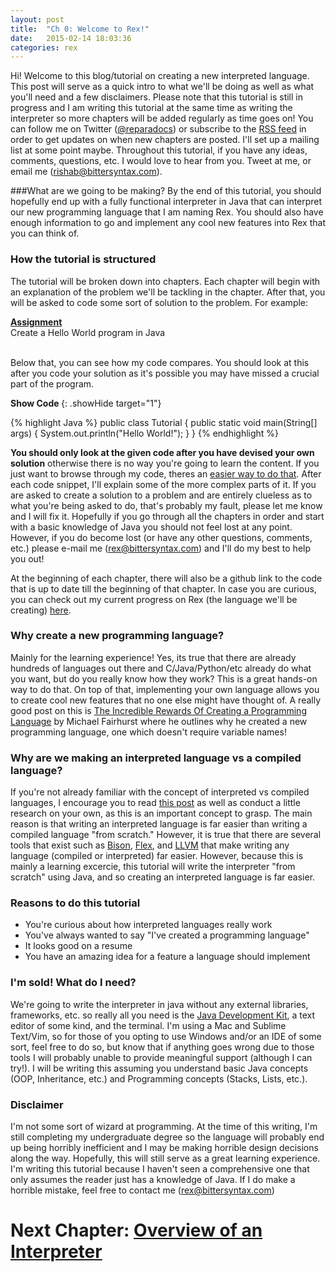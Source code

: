 ```yaml
---
layout: post
title:  "Ch 0: Welcome to Rex!"
date:   2015-02-14 18:03:36
categories: rex
---
```


Hi! Welcome to this blog/tutorial on creating a new interpreted language. This post will serve as a quick intro to what we'll be doing as well as what you'll need and a few disclaimers. Please note that this tutorial is still in progress and I am writing this tutorial at the same time as writing the interpreter so more chapters will be added regularly as time goes on! You can follow me on Twitter ([@reparadocs][twitter]) or subscribe to the [RSS feed][rss] in order to get updates on when new chapters are posted. I'll set up a mailing list at some point maybe. Throughout this tutorial, if you have any ideas, comments, questions, etc. I would love to hear from you. Tweet at me, or email me (rishab@bittersyntax.com).

###What are we going to be making?
By the end of this tutorial, you should hopefully end up with a fully functional interpreter in Java that can interpret our new programming language that I am naming Rex. You should also have enough information to go and implement any cool new features into Rex that you can think of.

### How the tutorial is structured
The tutorial will be broken down into chapters. Each chapter will begin with an explanation of the problem we'll be tackling in the chapter. After that, you will be asked to code some sort of solution to the problem. For example:

<div class="box">
   <u><b>Assignment</b></u>
   <br/>
   Create a Hello World program in Java
</div>
<br/>

Below that, you can see how my code compares. You should look at this after you code your solution as it's possible you may have missed a crucial part of the program.

<b><a> Show Code </a></b>
{: .showHide target="1"}

<div class="targetDiv" id="div1">
{% highlight Java %}
public class Tutorial
{
   public static void main(String[] args)
   {
      System.out.println("Hello World!");
   }
}
{% endhighlight %} 
</div>

**You should only look at the given code after you have devised your own solution** otherwise there is no way you're going to learn the content. If you just want to browse through my code, theres an [easier way to do that][github-rex]. After each code snippet, I'll explain some of the more complex parts of it. If you are asked to create a solution to a problem and are entirely clueless as to what you're being asked to do, that's probably my fault, please let me know and I will fix it. Hopefully if you go through all the chapters in order and start with a basic knowledge of Java you should not feel lost at any point. However, if you do become lost (or have any other questions, comments, etc.) please e-mail me (rex@bittersyntax.com) and I'll do my best to help you out!

At the beginning of each chapter, there will also be a github link to the code that is up to date till the beginning of that chapter. In case you are curious, you can check out my current progress on Rex (the language we'll be creating) [here][github-rex]. 

### Why create a new programming language?
Mainly for the learning experience! Yes, its true that there are already hundreds of languages out there and C/Java/Python/etc already do what you want, but do you really know how they work? This is a great hands-on way to do that. On top of that, implementing your own language allows you to create cool new features that no one else might have thought of. A really good post on this is [The Incredible Rewards Of Creating a Programming Language][rewards] by Michael Fairhurst where he outlines why he created a new programming language, one which doesn't require variable names! 

### Why are we making an interpreted language vs a compiled language?
If you're not already familiar with the concept of interpreted vs compiled languages, I encourage you to read [this post][purdue-vs] as well as conduct a little research on your own, as this is an important concept to grasp. The main reason is that writing an interpreted language is far easier than writing a compiled language "from scratch." However, it is true that there are several tools that exist such as [Bison][bison], [Flex][flex], and [LLVM][llvm] that make writing any language (compiled or interpreted) far easier. However, because this is mainly a learning excercie, this tutorial will write the interpreter "from scratch" using Java, and so creating an interpreted language is far easier.

### Reasons to do this tutorial
- You're curious about how interpreted languages really work
- You've always wanted to say "I've created a programming language"
- It looks good on a resume
- You have an amazing idea for a feature a language should implement

### I'm sold! What do I need?
We're going to write the interpreter in java without any external libraries, frameworks, etc. so really all you need is the [Java Development Kit][jdk], a text editor of some kind, and the terminal. I'm using a Mac and Sublime Text/Vim, so for those of you opting to use Windows and/or an IDE of some sort, feel free to do so, but know that if anything goes wrong due to those tools I will probably unable to provide meaningful support (although I can try!). I will be writing this assuming you understand basic Java concepts (OOP, Inheritance, etc.) and Programming concepts (Stacks, Lists, etc.).

### Disclaimer
I'm not some sort of wizard at programming. At the time of this writing, I'm still completing my undergraduate degree so the language will probably end up being horribly inefficient and I may be making horrible design decisions along the way. Hopefully, this will still serve as a great learning experience. I'm writing this tutorial because I haven't seen a comprehensive one that only assumes the reader just has a knowledge of Java. If I do make a horrible mistake, feel free to contact me (rex@bittersyntax.com)

# Next Chapter: [Overview of an Interpreter][ch1]

[twitter]:     http://twitter.com/reparadocs
[rss]:         http://bittersyntax.com/feed.xml
[rewards]:     http://mikedrivendevelopment.blogspot.com/2015/02/the-incredible-rewards-of-creating.html
[purdue-vs]:   https://www.cs.purdue.edu/homes/cs290w/javaLecs/wk1/minilec2.html
[bison]:       http://www.gnu.org/software/bison/
[flex]:        http://flex.sourceforge.net/
[llvm]:        http://llvm.org/
[jdk]:         http://www.oracle.com/technetwork/java/javase/downloads/jdk8-downloads-2133151.html
[github-rex]:  https://github.com/Reparadocs/Rex
[ch1]:         /rex/2015/02/14/rex-ch1.html
